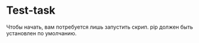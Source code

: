 # Test-task
Чтобы начать, вам потребуется лишь запустить скрип. pip должен быть установлен по умолчанию.
